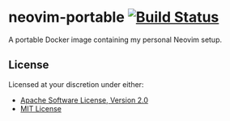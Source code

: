 # neovim-portable [![Build Status][travis.svg]][travis]

A portable Docker image containing my personal Neovim setup.

## License

Licensed at your discretion under either:

 - [Apache Software License, Version 2.0](./LICENSE-APACHE)
 - [MIT License](./LICENSE-MIT)

 [travis]: https://travis-ci.org/naftulikay/neovim-portable
 [travis.svg]: https://travis-ci.org/naftulikay/neovim-portable.svg?branch=master

